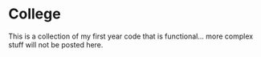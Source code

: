 # College
This is a collection of my first year code that is functional... more complex stuff will not be posted here.

